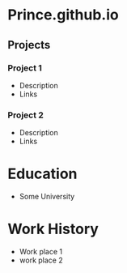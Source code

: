 # Prince.github.io

## Projects
### Project 1
- Description
- Links

### Project 2
- Description
- Links

 # Education
 - Some University

 # Work History 
 - Work place 1
 - work place 2
